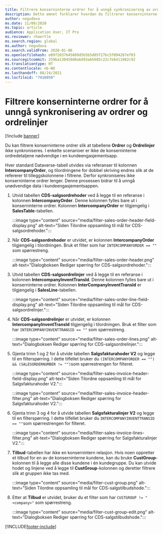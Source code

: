 ```yaml
---
title: Filtrere konserninterne ordrer for å unngå synkronisering av ordrer og ordrelinjer
description: Dette emnet forklarer hvordan du filtrerer konserninterne ordrer slik at enhetene Ordrer og Ordrelinjer ikke synkroniseres.
author: negudava
ms.date: 11/09/2020
ms.topic: article
audience: Application User, IT Pro
ms.reviewer: rhaertle
ms.search.region: global
ms.author: negudava
ms.search.validFrom: 2020-01-06
ms.openlocfilehash: e09f2037645609d5b5b5d05f27bc5f094287ef03
ms.sourcegitcommit: 259ba130450d8a6d93a65685c22c7eb411982c92
ms.translationtype: HT
ms.contentlocale: nb-NO
ms.lasthandoff: 08/24/2021
ms.locfileid: "7416959"
---
```

# <a name="filter-intercompany-orders-to-avoid-syncing-orders-and-orderlines"></a>Filtrere konserninterne ordrer for å unngå synkronisering av ordrer og ordrelinjer

[!include [banner](../../includes/banner.md)]

Du kan filtrere konserninterne ordrer slik at tabellene **Ordrer** og **Ordrelinjer** ikke synkroniseres. I enkelte scenarioer er ikke de konserninterne ordredetaljene nødvendige i en kundeengasjementsapp.

Hver standard Dataverse-tabell utvides via referanser til kolonnen **IntercompanyOrder**, og tilordningene for dobbel skriving endres slik at de refererer til tilleggskolonnene i filtrene. Derfor synkroniseres ikke konserninterne ordrer lenger. Denne prosessen bidrar til å unngå unødvendige data i kundeengasjementsappen.

1. Utvid tabellen **CDS-salgsordrehoder** ved å legge til en referanse i kolonnen **IntercompanyOrder**. Denne kolonnen fylles bare ut i konserninterne ordrer. Kolonnen **IntercompanyOrder** er tilgjengelig i **SalesTable**-tabellen.

    :::image type="content" source="media/filter-sales-order-header-field-display.png" alt-text="Siden Tilordne oppsamling til mål for CDS-salgsordrehoder.":::

2. Når **CDS-salgsordrehoder** er utvidet, er kolonnen **IntercompanyOrder** tilgjengelig i tilordningen. Bruk et filter som har `INTERCOMPANYORDER == ""` som spørrestreng.

    :::image type="content" source="media/filter-sales-order-header.png" alt-text="Dialogboksen Rediger spørring for CDS-salgsordrehoder.":::

3. Utvid tabellen **CDS-salgsordrelinjer** ved å legge til en referanse i kolonnen **IntercompanyInventTransId**. Denne kolonnen fylles bare ut i konserninterne ordrer. Kolonnen **InterCompanyInventTransId** er tilgjengelig i **SalesLine**-tabellen.

    :::image type="content" source="media/filter-sales-order-line-field-display.png" alt-text="Siden Tilordne oppsamling til mål for CDS-salgsordrelinjer.":::

4. Når **CDS-salgsordrelinjer** er utvidet, er kolonnen **IntercompanyInventTransId** tilgjengelig i tilordningen. Bruk et filter som har `INTERCOMPANYINVENTTRANSID == ""` som spørrestreng.

    :::image type="content" source="media/filter-sales-order-lines.png" alt-text="Dialogboksen Rediger spørring for CDS-salgsordrelinjer.":::

5. Gjenta trinn 1 og 2 for å utvide tabellen **Salgsfakturahoder V2** og legge til en filterspørring. I dette tilfellet bruker du `(INTERCOMPANYORDER == "") && (SALESORDERNUMBER != "")`som spørrestrengen for filteret.

    :::image type="content" source="media/filter-sales-invoice-header-field-display.png" alt-text="Siden Tilordne oppsamling til mål for Salgsfakturahoder V2.":::

    :::image type="content" source="media/filter-sales-invoice-header-filter.png" alt-text="Dialogboksen Rediger spørring for Salgsfakturahoder V2.":::

6. Gjenta trinn 3 og 4 for å utvide tabellen **Salgsfakturalinjer V2** og legge til en filterspørring. I dette tilfellet bruker du `INTERCOMPANYINVENTTRANSID == ""`som spørrestrengen for filteret.

    :::image type="content" source="media/filter-sales-invoice-lines-filter.png" alt-text="Dialogboksen Rediger spørring for Salgsfakturalinjer V2.":::

7. **Tilbud**-tabellen har ikke en konsernintern relasjon. Hvis noen oppretter et tilbud for en av de konserninterne kundene, kan du bruke **CustGroup**-kolonnen til å legge alle disse kundene i én kundegruppe. Du kan utvide hodet og linjene ved å legge til **CustGroup**-kolonnen og deretter filtrere slik at gruppen ikke tas med.

    :::image type="content" source="media/filter-cust-group.png" alt-text="Siden Tilordne oppsamling til mål for CDS-salgstilbudshode.":::

8. Etter at **Tilbud** er utvidet, bruker du et filter som har `CUSTGROUP != "<company>"` som spørrestreng.

    :::image type="content" source="media/filter-cust-group-edit.png" alt-text="Dialogboksen Rediger spørring for CDS-salgstilbudshode.":::


[!INCLUDE[footer-include](../../../../includes/footer-banner.md)]